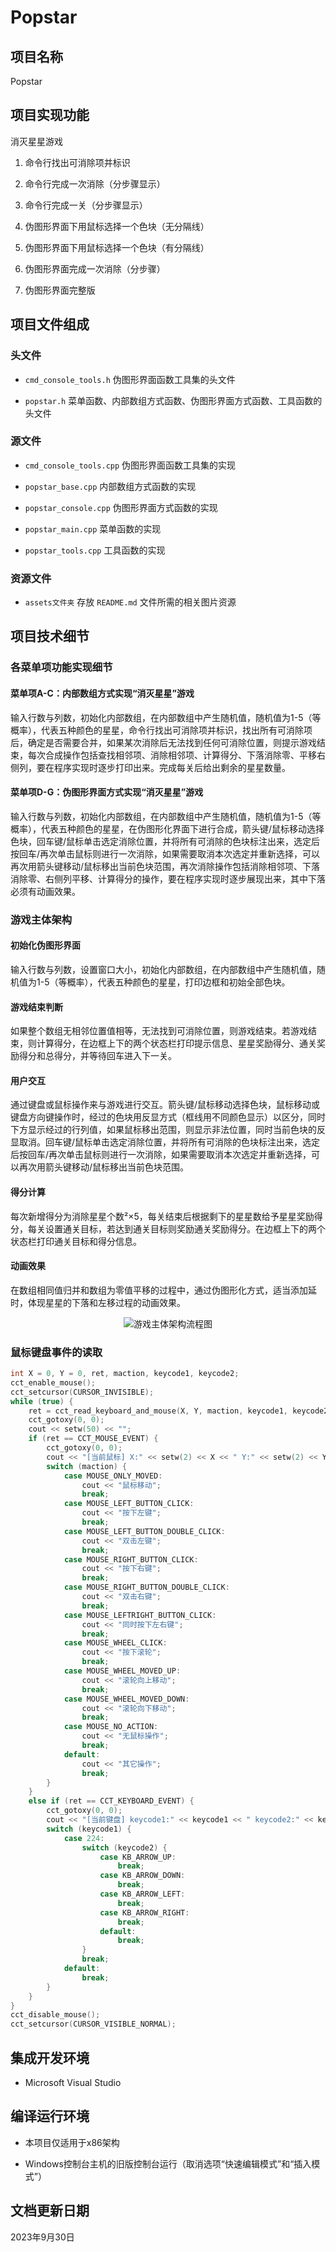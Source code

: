 # Popstar

## 项目名称

Popstar

## 项目实现功能

消灭星星游戏

1. 命令行找出可消除项并标识

1. 命令行完成一次消除（分步骤显示）

1. 命令行完成一关（分步骤显示）

1. 伪图形界面下用鼠标选择一个色块（无分隔线）

1. 伪图形界面下用鼠标选择一个色块（有分隔线）

1. 伪图形界面完成一次消除（分步骤）

1. 伪图形界面完整版

## 项目文件组成

### 头文件

* `cmd_console_tools.h`
伪图形界面函数工具集的头文件

* `popstar.h`
菜单函数、内部数组方式函数、伪图形界面方式函数、工具函数的头文件

### 源文件

* `cmd_console_tools.cpp`
伪图形界面函数工具集的实现

* `popstar_base.cpp`
内部数组方式函数的实现

* `popstar_console.cpp`
伪图形界面方式函数的实现

* `popstar_main.cpp`
菜单函数的实现

* `popstar_tools.cpp`
工具函数的实现

### 资源文件

* `assets文件夹`
存放 `README.md` 文件所需的相关图片资源

## 项目技术细节

### 各菜单项功能实现细节

#### 菜单项A-C：内部数组方式实现“消灭星星”游戏

输入行数与列数，初始化内部数组，在内部数组中产生随机值，随机值为1-5（等概率），代表五种颜色的星星，命令行找出可消除项并标识，找出所有可消除项后，确定是否需要合并，如果某次消除后无法找到任何可消除位置，则提示游戏结束，每次合成操作包括查找相邻项、消除相邻项、计算得分、下落消除零、平移右侧列，要在程序实现时逐步打印出来。完成每关后给出剩余的星星数量。

#### 菜单项D-G：伪图形界面方式实现“消灭星星”游戏

输入行数与列数，初始化内部数组，在内部数组中产生随机值，随机值为1-5（等概率），代表五种颜色的星星，在伪图形化界面下进行合成，箭头键/鼠标移动选择色块，回车键/鼠标单击选定消除位置，并将所有可消除的色块标注出来，选定后按回车/再次单击鼠标则进行一次消除，如果需要取消本次选定并重新选择，可以再次用箭头键移动/鼠标移出当前色块范围，再次消除操作包括消除相邻项、下落消除零、右侧列平移、计算得分的操作，要在程序实现时逐步展现出来，其中下落必须有动画效果。

### 游戏主体架构

#### 初始化伪图形界面

输入行数与列数，设置窗口大小，初始化内部数组，在内部数组中产生随机值，随机值为1-5（等概率），代表五种颜色的星星，打印边框和初始全部色块。

#### 游戏结束判断

如果整个数组无相邻位置值相等，无法找到可消除位置，则游戏结束。若游戏结束，则计算得分，在边框上下的两个状态栏打印提示信息、星星奖励得分、通关奖励得分和总得分，并等待回车进入下一关。

#### 用户交互

通过键盘或鼠标操作来与游戏进行交互。箭头键/鼠标移动选择色块，鼠标移动或键盘方向键操作时，经过的色块用反显方式（框线用不同颜色显示）以区分，同时下方显示经过的行列值，如果鼠标移出范围，则显示非法位置，同时当前色块的反显取消。回车键/鼠标单击选定消除位置，并将所有可消除的色块标注出来，选定后按回车/再次单击鼠标则进行一次消除，如果需要取消本次选定并重新选择，可以再次用箭头键移动/鼠标移出当前色块范围。

#### 得分计算

每次新增得分为消除星星个数²×5，每关结束后根据剩下的星星数给予星星奖励得分，每关设置通关目标，若达到通关目标则奖励通关奖励得分。在边框上下的两个状态栏打印通关目标和得分信息。

#### 动画效果

在数组相同值归并和数组为零值平移的过程中，通过伪图形化方式，适当添加延时，体现星星的下落和左移过程的动画效果。

<p align="center">
  <img src="assets/flowchart.png" alt="游戏主体架构流程图">
</p>

### 鼠标键盘事件的读取

```cpp
int X = 0, Y = 0, ret, maction, keycode1, keycode2;
cct_enable_mouse();
cct_setcursor(CURSOR_INVISIBLE);
while (true) {
    ret = cct_read_keyboard_and_mouse(X, Y, maction, keycode1, keycode2);
    cct_gotoxy(0, 0);
    cout << setw(50) << "";
    if (ret == CCT_MOUSE_EVENT) {
        cct_gotoxy(0, 0);
        cout << "[当前鼠标] X:" << setw(2) << X << " Y:" << setw(2) << Y << " 操作:";
        switch (maction) {
            case MOUSE_ONLY_MOVED:
                cout << "鼠标移动";
                break;
            case MOUSE_LEFT_BUTTON_CLICK:
                cout << "按下左键";
                break;
            case MOUSE_LEFT_BUTTON_DOUBLE_CLICK:
                cout << "双击左键";
                break;
            case MOUSE_RIGHT_BUTTON_CLICK:
                cout << "按下右键";
                break;
            case MOUSE_RIGHT_BUTTON_DOUBLE_CLICK:
                cout << "双击右键";
                break;
            case MOUSE_LEFTRIGHT_BUTTON_CLICK:
                cout << "同时按下左右键";
                break;
            case MOUSE_WHEEL_CLICK:
                cout << "按下滚轮";
                break;
            case MOUSE_WHEEL_MOVED_UP:
                cout << "滚轮向上移动";
                break;
            case MOUSE_WHEEL_MOVED_DOWN:
                cout << "滚轮向下移动";
                break;
            case MOUSE_NO_ACTION:
                cout << "无鼠标操作";
                break;
            default:
                cout << "其它操作";
                break;
        }
    }
    else if (ret == CCT_KEYBOARD_EVENT) {
        cct_gotoxy(0, 0);
        cout << "[当前键盘] keycode1:" << keycode1 << " keycode2:" << keycode2;
        switch (keycode1) {
            case 224:
                switch (keycode2) {
                    case KB_ARROW_UP:
                        break;
                    case KB_ARROW_DOWN:
                        break;
                    case KB_ARROW_LEFT:
                        break;
                    case KB_ARROW_RIGHT:
                        break;
                    default:
                        break;
                }
                break;
            default:
                break;
        }
    }
}
cct_disable_mouse();
cct_setcursor(CURSOR_VISIBLE_NORMAL);
```

## 集成开发环境

* Microsoft Visual Studio

## 编译运行环境

* 本项目仅适用于x86架构

* Windows控制台主机的旧版控制台运行（取消选项“快速编辑模式”和“插入模式”）

## 文档更新日期

2023年9月30日